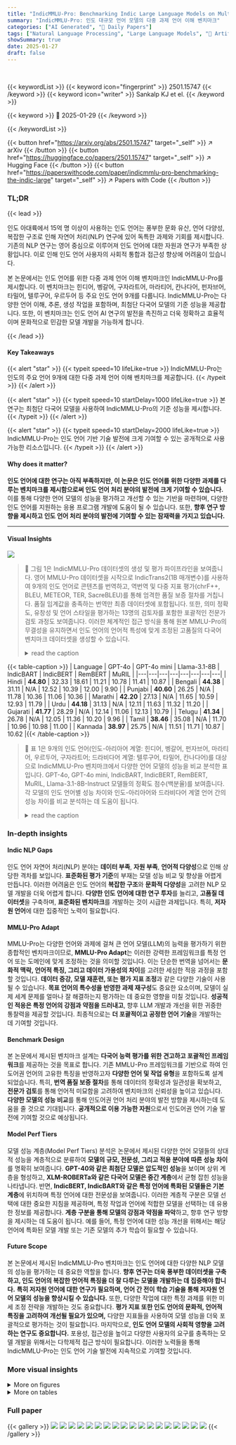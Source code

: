 ```yaml
---
title: "IndicMMLU-Pro: Benchmarking Indic Large Language Models on Multi-Task Language Understanding"
summary: "IndicMMLU-Pro: 인도 대규모 언어 모델의 다중 과제 언어 이해 벤치마크"
categories: ["AI Generated", "🤗 Daily Papers"]
tags: ["Natural Language Processing", "Large Language Models", "🏢 Artificial Intelligence Institute",]
showSummary: true
date: 2025-01-27
draft: false
---
```


<br>

{{< keywordList >}}
{{< keyword icon="fingerprint" >}} 2501.15747 {{< /keyword >}}
{{< keyword icon="writer" >}} Sankalp KJ et el. {{< /keyword >}}
 
{{< keyword >}} 🤗 2025-01-29 {{< /keyword >}}
 
{{< /keywordList >}}

{{< button href="https://arxiv.org/abs/2501.15747" target="_self" >}}
↗ arXiv
{{< /button >}}
{{< button href="https://huggingface.co/papers/2501.15747" target="_self" >}}
↗ Hugging Face
{{< /button >}}
{{< button href="https://paperswithcode.com/paper/indicmmlu-pro-benchmarking-the-indic-large" target="_self" >}}
↗ Papers with Code
{{< /button >}}




### TL;DR


{{< lead >}}

인도 아대륙에서 15억 명 이상이 사용하는 인도 언어는 풍부한 문화 유산, 언어 다양성, 복잡한 구조로 인해 자연어 처리(NLP) 연구에 있어 독특한 과제와 기회를 제시합니다. 기존의 NLP 연구는 영어 중심으로 이루어져 인도 언어에 대한 자원과 연구가 부족한 상황입니다. 이로 인해 인도 언어 사용자의 사회적 통합과 접근성 향상에 어려움이 있습니다.

본 논문에서는 인도 언어를 위한 다중 과제 언어 이해 벤치마크인 IndicMMLU-Pro를 제시합니다. 이 벤치마크는 힌디어, 벵갈어, 구자라트어, 마라티어, 칸나다어, 펀자브어, 타밀어, 텔루구어, 우르두어 등 주요 인도 언어 9개를 다룹니다. IndicMMLU-Pro는 다양한 언어 이해, 추론, 생성 작업을 포함하며, 최첨단 다국어 모델의 기준 성능을 제공합니다. 또한, 이 벤치마크는 인도 언어 AI 연구의 발전을 촉진하고 더욱 정확하고 효율적이며 문화적으로 민감한 모델 개발을 가능하게 합니다.

{{< /lead >}}


#### Key Takeaways

{{< alert "star" >}}
{{< typeit speed=10 lifeLike=true >}} IndicMMLU-Pro는 인도의 주요 언어 9개에 대한 다중 과제 언어 이해 벤치마크를 제공합니다. {{< /typeit >}}
{{< /alert >}}

{{< alert "star" >}}
{{< typeit speed=10 startDelay=1000 lifeLike=true >}} 본 연구는 최첨단 다국어 모델을 사용하여 IndicMMLU-Pro의 기준 성능을 제시합니다. {{< /typeit >}}
{{< /alert >}}

{{< alert "star" >}}
{{< typeit speed=10 startDelay=2000 lifeLike=true >}} IndicMMLU-Pro는 인도 언어 기반 기술 발전에 크게 기여할 수 있는 공개적으로 사용 가능한 리소스입니다. {{< /typeit >}}
{{< /alert >}}

#### Why does it matter?
**인도 언어에 대한 연구는 아직 부족하지만, 이 논문은 인도 언어를 위한 다양한 과제를 다루는 벤치마크를 제시함으로써 인도 언어 처리 분야의 발전에 크게 기여할 수 있습니다.**  이를 통해 다양한 언어 모델의 성능을 평가하고 개선할 수 있는 기반을 마련하며, 다양한 인도 언어를 지원하는 응용 프로그램 개발에 도움이 될 수 있습니다. 또한, **향후 연구 방향을 제시하고 인도 언어 처리 분야의 발전에 기여할 수 있는 잠재력을 가지고 있습니다.**

------
#### Visual Insights



![](https://arxiv.org/html/2501.15747/x1.png)

> 🔼 그림 1은 IndicMMLU-Pro 데이터셋의 생성 및 평가 파이프라인을 보여줍니다. 영어 MMLU-Pro 데이터셋을 시작으로 IndicTrans2(1B 매개변수)를 사용하여 9개의 인도 언어로 콘텐츠를 번역하고, 역번역 및 다중 지표 평가(chrF++, BLEU, METEOR, TER, SacreBLEU)를 통해 엄격한 품질 보증 절차를 거칩니다. 품질 임계값을 충족하는 번역만 최종 데이터셋에 포함됩니다. 또한, 의미 정확도, 유창성 및 언어 스타일을 평가하는 13명의 검토자를 포함한 포괄적인 전문가 검토 과정도 보여줍니다. 이러한 체계적인 접근 방식을 통해 원본 MMLU-Pro의 무결성을 유지하면서 인도 언어의 언어적 특성에 맞게 조정된 고품질의 다국어 벤치마크 데이터셋을 생성할 수 있습니다.
> <details>
> <summary>read the caption</summary>
> Figure 1: IndicMMLU-Pro Dataset Construction and Evaluation Pipeline. The diagram illustrates the end-to-end process of creating and validating the IndicMMLU-Pro dataset across nine Indic languages. Starting with the English MMLU-Pro dataset, content is translated using IndicTrans2 (1B parameters) and undergoes rigorous quality assurance through back-translation and multiple metric evaluations (chrF++, BLEU, METEOR, TER, and SacreBLEU). Only translations meeting quality thresholds proceed to the final dataset. The workflow also shows the comprehensive evaluation process including expert proofreading involving 13 reviewers who assess semantic accuracy, fluency, and linguistic style. This systematic approach ensures the creation of a high-quality, multilingual benchmark dataset that maintains the integrity of the original MMLU-Pro while adapting to the linguistic nuances of Indic languages.
> </details>





{{< table-caption >}}
| Language | GPT-4o | GPT-4o mini | Llama-3.1-8B | IndicBART | IndicBERT | RemBERT | MuRIL |
|---|---|---|---|---|---|---|---| 
| Hindi | **44.80** | 32.33 | 18.61 | 11.21 | 10.78 | 11.41 | 10.87 |
| Bengali | **44.38** | 31.11 | N/A | 12.52 | 10.39 | 12.00 | 9.90 |
| Punjabi | **40.60** | 26.25 | N/A | 11.78 | 10.36 | 11.06 | 10.36 |
| Marathi | **42.20** | 27.13 | N/A | 11.65 | 10.59 | 12.93 | 11.79 |
| Urdu | **44.18** | 31.13 | N/A | 12.11 | 11.63 | 11.32 | 11.20 |
| Gujarati | **41.77** | 28.29 | N/A | 12.14 | 11.06 | 12.13 | 10.79 |
| Telugu | **41.34** | 26.78 | N/A | 12.05 | 11.36 | 10.20 | 9.96 |
| Tamil | **38.46** | 35.08 | N/A | 11.70 | 10.96 | 10.98 | 11.00 |
| Kannada | **38.97** | 25.75 | N/A | 11.51 | 11.71 | 10.87 | 10.62 |{{< /table-caption >}}

> 🔼 표 1은 9개의 인도 언어(인도-아리아어 계열: 힌디어, 벵갈어, 펀자브어, 마라티어, 우르두어, 구자라트어; 드라비다어 계열: 텔루구어, 타밀어, 칸나다어)를 대상으로 IndicMMLU-Pro 벤치마크에서 다양한 언어 모델의 성능을 비교 분석한 표입니다.  GPT-4o, GPT-4o mini, IndicBART, IndicBERT, RemBERT, MuRIL, Llama-3.1-8B-Instruct 모델들의 정확도 점수(백분율)를 보여줍니다. 각 모델의 인도 언어별 성능 차이와 인도-아리아어와 드라비다어 계열 언어 간의 성능 차이를 비교 분석하는 데 도움이 됩니다.
> <details>
> <summary>read the caption</summary>
> Table 1: Performance comparison of language models on the IndicMMLU-Pro benchmark across nine Indic languages, including Indo-Aryan (Hindi, Bengali, Punjabi, Marathi, Urdu, and Gujarati) and Dravidian (Telugu, Tamil, and Kannada) languages. Accuracy scores are shown as percentages. Models compared include GPT-4o, GPT-4o mini, IndicBART, IndicBERT, RemBERT, MuRIL, and Llama-3.1-8B-Instruct.
> </details>





### In-depth insights


#### Indic NLP Gaps
인도 언어 자연어 처리(NLP) 분야는 **데이터 부족**, **자원 부족**, **언어적 다양성**으로 인해 상당한 격차를 보입니다.  **표준화된 평가 기준**의 부재는 모델 성능 비교 및 향상을 어렵게 만듭니다.  이러한 어려움은 인도 언어의 **복잡한 구조**와 **문화적 다양성**을 고려한 NLP 모델 개발을 더욱 어렵게 합니다.  **다양한 인도 언어에 대한 연구 투자**를 늘리고, **고품질 데이터셋**을 구축하며, **표준화된 벤치마크**를 개발하는 것이 시급한 과제입니다.  특히, **저자원 언어**에 대한 집중적인 노력이 필요합니다.

#### MMLU-Pro Adapt
MMLU-Pro는 다양한 언어와 과제에 걸쳐 큰 언어 모델(LLM)의 능력을 평가하기 위한 종합적인 벤치마크이므로, **MMLU-Pro Adapt**는 이러한 강력한 프레임워크를 특정 언어 또는 도메인에 맞게 조정하는 것을 의미할 것입니다.  이는 단순한 번역을 넘어서는 **문화적 맥락, 언어적 특징, 그리고 데이터 가용성의 차이**를 고려한 세심한 적응 과정을 포함할 것입니다.  **데이터 증강, 모델 재훈련, 또는 평가 지표 조정**과 같은 다양한 기술이 사용될 수 있습니다.  **목표 언어의 특수성을 반영한 과제 재구성**도 중요한 요소이며, 모델이 실제 세계 문제를 얼마나 잘 해결하는지 평가하는 데 중요한 영향을 미칠 것입니다.  **성공적인 적응은 특정 언어의 강점과 약점을 드러내고**, 향후 LLM 개발과 개선을 위한 귀중한 통찰력을 제공할 것입니다.  최종적으로는 **더 포괄적이고 공정한 언어 기술**을 개발하는 데 기여할 것입니다.

#### Benchmark Design
본 논문에서 제시된 벤치마크 설계는 **다국어 능력 평가를 위한 견고하고 포괄적인 프레임워크**를 제공하는 것을 목표로 합니다.  기존 MMLU-Pro 프레임워크를 기반으로 하여 인도어권 언어의 고유한 특징을 반영하고자 **다양한 언어 및 작업 유형**을 포함하도록 설계되었습니다.  특히, **번역 품질 보증 절차**를 통해 데이터의 정확성과 일관성을 확보하고, **전문가 검토**를 통해 언어적 미묘함을 고려하여 벤치마크의 신뢰성을 높이고 있습니다.  **다양한 모델의 성능 비교**를 통해 인도어권 언어 처리 분야의 발전 방향을 제시하는데 도움을 줄 것으로 기대됩니다.  **공개적으로 이용 가능한 자원**으로서 인도어권 언어 기술 발전에 기여할 것으로 예상됩니다.

#### Model Perf Tiers
모델 성능 계층(Model Perf Tiers) 분석은 논문에서 제시된 다양한 언어 모델들의 상대적 성능을 계층적으로 분류하여 **모델의 규모, 전문성, 그리고 적용 분야에 따른 성능 차이**를 명확히 보여줍니다.  **GPT-40와 같은 최첨단 모델은 압도적인 성능**을 보이며 상위 계층을 형성하고,  **XLM-ROBERTa와 같은 다국어 모델은 중간 계층**에서 균형 잡힌 성능을 나타냅니다.  반면, **IndicBERT, IndicBART와 같은 특정 언어에 특화된 모델들은 기본 계층**에 위치하며 특정 언어에 대한 전문성을 보여줍니다. 이러한 계층적 구분은 모델 선택에 대한 중요한 지침을 제공하며, 특정 작업과 언어에 적합한 모델을 선택하는 데 유용한 정보를 제공합니다.  **계층 구분을 통해 모델의 강점과 약점을 파악**하고, 향후 연구 방향을 제시하는 데 도움이 됩니다. 예를 들어, 특정 언어에 대한 성능 개선을 위해서는 해당 언어에 특화된 모델 개발 또는 기존 모델의 추가 학습이 필요할 수 있습니다.

#### Future Scope
본 논문에서 제시된 IndicMMLU-Pro 벤치마크는 인도 언어에 대한 다양한 NLP 모델의 성능을 평가하는 데 중요한 역할을 합니다. **향후 연구는 더욱 풍부한 데이터셋을 구축하고, 인도 언어의 복잡한 언어적 특징을 더 잘 다루는 모델을 개발하는 데 집중해야 합니다.**  **특히 저자원 언어에 대한 연구가 필요하며, 언어 간 전이 학습 기술을 통해 저자원 언어 모델의 성능을 향상시킬 수 있습니다.** 또한, 다양한 작업에 대한 특정 과제를 위한 미세 조정 전략을 개발하는 것도 중요합니다. **평가 지표 또한 인도 언어의 문화적, 언어적 특징을 고려하여 개선될 필요가 있으며,**  다양한 지표들을 사용하여 모델 성능을 더욱 포괄적으로 평가하는 것이 필요합니다.  마지막으로, **인도 언어 모델의 사회적 영향을 고려하는 연구도 중요합니다.**  포용성, 접근성을 높이고 다양한 사용자의 요구를 충족하는 모델 개발을 위해서는 다학제적 접근 방식이 필요합니다.  이러한 노력들을 통해 IndicMMLU-Pro는 인도 언어 기술 발전에 지속적으로 기여할 것입니다.


### More visual insights

<details>
<summary>More on figures
</summary>


![](https://arxiv.org/html/2501.15747/x2.png)

> 🔼 그림 2는 세 가지 언어(영어, 힌디어, 영어로 다시 번역된 힌디어)로 된 동일한 문장을 보여줍니다. 이 그림은 논문의 데이터 생성 과정, 특히 힌디어로의 번역 및 품질 관리에 대한 이해를 돕기 위해 제시되었습니다. 원본 영어 문장을 힌디어로 번역한 후, 다시 영어로 재번역하여 원본과 얼마나 일치하는지 확인하는 백번역 과정을 거칩니다. 이 과정은 번역의 정확성과 원문의 의미가 정확하게 전달되었는지 평가하는 데 사용됩니다. 따라서 그림 2는 IndicMMLU-Pro 데이터셋의 생성 과정을 보여주는 중요한 예시입니다.
> <details>
> <summary>read the caption</summary>
> Figure 2: The original text sample, its Hindi translation, and the corresponding back-translated text
> </details>



![](https://arxiv.org/html/2501.15747/x3.png)

> 🔼 그림 3은 영어 문장을 구자라트어로 번역한 후 다시 영어로 재번역한 결과를 보여줍니다. 이 과정을 통해 구자라트어 번역의 정확성과 원문과의 의미 일치도를 확인할 수 있습니다. 원문, 구자라트어 번역문, 그리고 재번역된 영어 문장을 비교하여 번역의 정확도와 자연스러움을 평가하는 데 사용됩니다. 그림은 논문의 데이터 생성 과정에서 번역 품질 관리 절차를 시각적으로 보여주는 역할을 합니다.
> <details>
> <summary>read the caption</summary>
> Figure 3: The original text sample, its Gujarati translation, and the corresponding back-translated text
> </details>



![](https://arxiv.org/html/2501.15747/x4.png)

> 🔼 그림 4는 영어 문장과 그에 대한 타밀어 번역본, 그리고 타밀어 번역본을 다시 영어로 재번역한 결과를 보여줍니다. 이는 논문의 데이터셋 생성 과정에서 타밀어 번역의 정확성을 평가하기 위한 방법의 일환으로 제시되었습니다. 원문과 재번역본을 비교하여 번역의 정확도를 시각적으로 확인할 수 있도록 하였습니다.
> <details>
> <summary>read the caption</summary>
> Figure 4: The original text sample, its Tamil translation, and the corresponding back-translated text
> </details>



![](https://arxiv.org/html/2501.15747/x5.png)

> 🔼 그림 5는 논문에서 다양한 언어에 걸쳐 여러 언어 모델의 정확도를 보여줍니다.  각 언어(힌디어, 벵골어, 텔루구어, 마라티어, 타밀어, 구자라트어, 우르두어, 칸나다어, 펀자브어)에 대해 여러 모델(GPT-40, GPT-40 mini, Llama-3.1-8B-Instruct, IndicBERT, IndicBART, RemBERT, MuRIL, XLM-ROBERTa, Navarasa)의 정확도를 비교하여 시각적으로 표현합니다.  이 그래프를 통해 다양한 모델의 언어별 성능 차이를 명확히 파악하고, 특정 언어에 강하거나 약한 모델을 확인할 수 있습니다.  모델의 일반적인 성능과 언어 특수성 간의 상관관계를 보여줍니다.
> <details>
> <summary>read the caption</summary>
> Figure 5: Model Accuracy Across Different Languages
> </details>



![](https://arxiv.org/html/2501.15747/x6.png)

> 🔼 그림 6은 IndicMMLU-Pro 데이터셋에 있는 9개의 인도 언어(Hindi, Bengali, Gujarati, Marathi, Tamil, Telugu, Kannada, Punjabi, Urdu)에 대한 질문과 선택지의 평균 길이를 단어 수와 토큰 수로 보여줍니다. 각 언어에 대해 질문에 사용된 평균 단어 수, 토큰 수, 그리고 선택지에 사용된 평균 단어 수, 토큰 수를 나타내는 막대 그래프입니다. 이를 통해 각 언어의 질문과 선택지의 길이 분포를 파악하고, 모델 성능 평가에 대한 통찰력을 제공합니다.
> <details>
> <summary>read the caption</summary>
> Figure 6: Average Question and Option Lengths in # Words and # Tokens
> </details>



![](https://arxiv.org/html/2501.15747/x7.png)

> 🔼 그림 7은 기계 번역 워크플로우를 보여주는 추가적인 예시입니다. 원본 텍스트 샘플, 힌디어 번역본, 그리고 해당하는 역번역 텍스트가 포함되어 있습니다. 이 그림은 원본 영어 텍스트가 힌디어로 번역되고 다시 영어로 역번역되는 과정을 보여줍니다. 이를 통해 번역의 정확성과 일관성을 시각적으로 확인하고, 번역 과정의 품질을 평가할 수 있습니다.
> <details>
> <summary>read the caption</summary>
> Figure 7: Additional examples showcasing the machine translation workflow, including the original text samples, their Hindi translations, and the corresponding back-translated texts.
> </details>



![](https://arxiv.org/html/2501.15747/x8.png)

> 🔼 그림 8은 기계 번역 워크플로우를 보여주는 추가적인 예시입니다. 원본 텍스트 샘플, 그에 대한 구자라트어 번역본, 그리고 해당하는 역번역 텍스트가 포함되어 있습니다. 이 그림은 구자라트어로 번역하는 과정과 원본 텍스트로 다시 번역하는 과정을 보여줍니다. 번역의 정확성과 일관성을 확인하기 위한 것입니다.
> <details>
> <summary>read the caption</summary>
> Figure 8: Additional examples showcasing the machine translation workflow, including the original text samples, their Gujarati translations, and the corresponding back-translated texts.
> </details>



![](https://arxiv.org/html/2501.15747/x9.png)

> 🔼 그림 9는 기계 번역 워크플로우를 보여주는 추가적인 예시입니다. 원본 텍스트 샘플, 타밀어 번역본, 그리고 그에 해당하는 역번역 텍스트를 포함하고 있습니다. 이 그림은 원본 영어 문장이 어떻게 타밀어로 번역되고 다시 영어로 되돌아오는지 보여줌으로써 번역의 정확성과 일관성을 시각적으로 확인하는 데 도움이 됩니다.
> <details>
> <summary>read the caption</summary>
> Figure 9: Additional examples showcasing the machine translation workflow, including the original text samples, their Tamil translations, and the corresponding back-translated texts.
> </details>



</details>




<details>
<summary>More on tables
</summary>


{{< table-caption >}}
| Language | XLM-RoBERTa | Navarasa | Airavata | OpenHathi | TamilLlama | MahaMarathi |
|---|---|---|---|---|---|---|
| Hindi | 12.33 | 12.43 | 11.60 | 11.65 | - | - |
| Bengali | 12.68 | 12.08 | - | - | - | - |
| Punjabi | 12.59 | 11.95 | - | - | - | - |
| Marathi | 12.57 | 11.88 | - | - | - | 11.60 |
| Urdu | 12.53 | 10.73 | - | - | - | - |
| Gujarati | 11.92 | 11.53 | - | - | - | - |
| Telugu | 12.62 | 11.77 | - | - | 11.53 | - |
| Tamil | 12.34 | 12.38 | - | - | 11.66 | - |
| Kannada | 13.16 | 11.88 | - | - | - | - |{{< /table-caption >}}
> 🔼 표 2는 인도 아리아어 계열(힌디어, 벵갈어, 펀자브어, 마라티어, 우르두어, 구자라트어)과 드라비다어 계열(텔루구어, 타밀어, 칸나다어) 모두를 포함한 인도 언어 전반에 걸친 다양한 언어 모델의 성능을 비교 분석한 표입니다. Llama 3.1, Navarasa, Airavata, OpenHathi, TamilLlama, MahaMarathi 모델의 점수를 보여줍니다. 각 모델의 언어별 정확도를 비교하여 인도 언어의 다양한 어휘 및 구문론적 특징에 따른 모델 성능의 차이를 분석할 수 있습니다.
> <details>
> <summary>read the caption</summary>
> Table 2: Comparison of language model performance across Indian languages, both Indo-Aryan (i.e., Hindi, Bengali, Punjabi, Marathi, Urdu, and Gujarati) and Dravidan (i.e., Telegu, Tamil, and Kannada). Scores are shown for Llama 3.1, Navarasa, Airavata, OpenHathi, TamilLlama, and MahaMarathi models where available.
> </details>

{{< table-caption >}}
| Language | chrF++ | BLEU | METEOR | TER | SacreBLEU |
|---|---|---|---|---|---| 
| Hindi | 78.06 | 0.59 | 0.56 | 42.27 | 59.07 |
| Gujarati | 77.67 | 0.58 | 0.55 | 43.09 | 58.28 |
| Tamil | 74.32 | 0.54 | 0.52 | 46.41 | 53.64 |{{< /table-caption >}}
> 🔼 본 표는 IndicMMLU-Pro 데이터셋의 품질을 평가하기 위해 세 가지 인도 언어(힌디어, 구자라트어, 타밀어)에 대한 역번역 평가 지표를 보여줍니다. chrF++, BLEU, METEOR, TER, SacreBLEU 등 다양한 지표를 사용하여 번역의 정확성과 유창성을 평가합니다. 각 지표는 0에서 100까지의 점수로 표현되며, 높은 점수는 더 높은 품질의 번역을 나타냅니다. 이 표는 데이터셋의 품질을 객관적으로 평가하고, 인도 언어 모델의 성능 평가에 사용되는 데이터셋의 신뢰성을 확인하는 데 도움이 됩니다.
> <details>
> <summary>read the caption</summary>
> Table 3: Back-translation evaluation metrics for the IndicMMLU-Pro dataset for 3 Indic languages.
> </details>

{{< table-caption >}}
| Language | Questions | Choices |
|---|---|---|
| Hindi | 0.9109 | 0.9250 |
| Bengali | 0.9172 | 0.9251 |
| Telugu | 0.9193 | 0.9287 |
| Marathi | 0.9126 | 0.9242 |
| Tamil | 0.9194 | 0.9255 |
| Gujarati | 0.9164 | 0.9320 |
| Urdu | 0.9121 | 0.9302 |
| Kannada | 0.9149 | 0.9238 |
| Punjabi | 0.9177 | 0.9254 |{{< /table-caption >}}
> 🔼 표 4는 영어 MMLU-Pro와 9가지 인도어 MMLU-Pro 데이터셋의 질문과 선택지에 대한 LaBSE 임베딩 간의 코사인 유사도 점수를 보여줍니다.  더 높은 점수는 언어 간 의미적 유사성이 더 크다는 것을 나타내며, 이는 다국어 모델의 의미론적 일관성을 평가하는 데 유용합니다.  즉, 높은 코사인 유사도는 영어 질문과 인도어 번역본 질문이 의미상으로 매우 가깝다는 것을 의미합니다. 이 표는 번역 과정의 질적 평가와 인도어 모델의 성능 분석에 중요한 역할을 합니다.
> <details>
> <summary>read the caption</summary>
> Table 4: Cosine similarity scores between LaBSE embeddings of IndicMMLU-Pro languages and English MMLU-Pro for questions and multiple-choice options. These scores are used as a measure of semantic similarity, with higher values suggesting closer meaning alignment across languages.
> </details>

</details>




### Full paper

{{< gallery >}}
<img src="paper_images/1.png" class="grid-w50 md:grid-w33 xl:grid-w25" />
<img src="paper_images/2.png" class="grid-w50 md:grid-w33 xl:grid-w25" />
<img src="paper_images/3.png" class="grid-w50 md:grid-w33 xl:grid-w25" />
<img src="paper_images/4.png" class="grid-w50 md:grid-w33 xl:grid-w25" />
<img src="paper_images/5.png" class="grid-w50 md:grid-w33 xl:grid-w25" />
<img src="paper_images/6.png" class="grid-w50 md:grid-w33 xl:grid-w25" />
<img src="paper_images/7.png" class="grid-w50 md:grid-w33 xl:grid-w25" />
<img src="paper_images/8.png" class="grid-w50 md:grid-w33 xl:grid-w25" />
<img src="paper_images/9.png" class="grid-w50 md:grid-w33 xl:grid-w25" />
<img src="paper_images/10.png" class="grid-w50 md:grid-w33 xl:grid-w25" />
<img src="paper_images/11.png" class="grid-w50 md:grid-w33 xl:grid-w25" />
<img src="paper_images/12.png" class="grid-w50 md:grid-w33 xl:grid-w25" />
<img src="paper_images/13.png" class="grid-w50 md:grid-w33 xl:grid-w25" />
<img src="paper_images/14.png" class="grid-w50 md:grid-w33 xl:grid-w25" />
<img src="paper_images/15.png" class="grid-w50 md:grid-w33 xl:grid-w25" />
<img src="paper_images/16.png" class="grid-w50 md:grid-w33 xl:grid-w25" />
<img src="paper_images/17.png" class="grid-w50 md:grid-w33 xl:grid-w25" />
<img src="paper_images/18.png" class="grid-w50 md:grid-w33 xl:grid-w25" />
{{< /gallery >}}